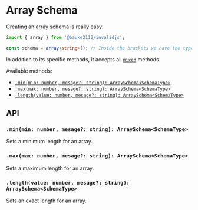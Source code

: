# Array Schema

Creating an array schema is really easy:

```ts
import { array } from '@bauke2112/invalidjs';

const schema = array<string>(); // Inside the brackets we have the type if the array
```

In addition to its specific methods, it accepts all [`mixed`](https://github.com/kimon0202/invalid/blob/master/.github/docs/Mixed.md) methods.

Available methods:

  - [`.min(min: number, mesage?: string): ArraySchema<SchemaType>`](#minmin-number-message-string-arrayschemaschematype)
  - [`.max(max: number, mesage?: string): ArraySchema<SchemaType>`](#maxmax-number-message-string-arrayschemaschematype)
  - [`.length(value: number, mesage?: string): ArraySchema<SchemaType>`](#lengthvalue-number-message-string-arrayschemaschematype)

## API

### `.min(min: number, mesage?: string): ArraySchema<SchemaType>`

  Sets a minimum length for an array.

### `.max(max: number, mesage?: string): ArraySchema<SchemaType>`

  Sets a maximum length for an array.

### `.length(value: number, mesage?: string): ArraySchema<SchemaType>`

  Sets an exact length for an array.
